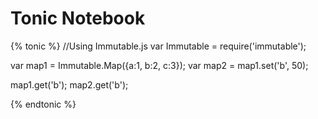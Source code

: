 # Tonic Notebook

{% tonic %}
//Using Immutable.js
var Immutable = require('immutable');

var map1 = Immutable.Map({a:1, b:2, c:3});
var map2 = map1.set('b', 50);

map1.get('b');
map2.get('b');

{% endtonic %}